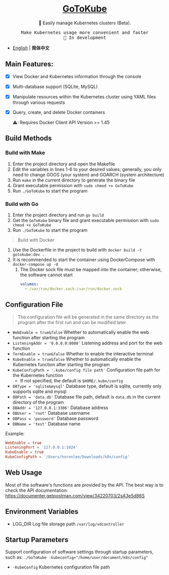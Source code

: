 <h1 align="center">
<a href="https://blog.horonlee.com">GoToKube</a>
</h1>

<p align="center">
🐳 Easily manage Kubernetes clusters (Beta).
</p>

<pre align="center">
Make Kubernetes usage more convenient and faster
🧪 In development
</pre>

- [English](./README.en-US.md) | **简体中文**

## Main Features:
- [x] View Docker and Kubernetes information through the console

- [x] Multi-database support (SQLite, MySQL)

- [x] Manipulate resources within the Kubernetes cluster using YAML files through various requests

- [x] Query, create, and delete Docker containers

  ⚠️: Requires Docker Client API Version >= 1.45

## Build Methods

### Build with Make

1. Enter the project directory and open the Makefile
2. Edit the variables in lines 1-6 to your desired values; generally, you only need to change GOOS (your system) and GOARCH (system architecture)
3. Run `make` in the current directory to generate the binary file
4. Grant executable permission with `sudo chmod +x GoToKube`
5. Run `./GoToKube` to start the program

### Build with Go

1. Enter the project directory and run `go build`
2. Get the `GoToKube` binary file and grant executable permission with `sudo chmod +x GoToKube`
3. Run `./GoToKube` to start the program

> Build with Docker

1. Use the Dockerfile in the project to build with `docker build -t gotokube:dev .`
2. It is recommended to start the container using DockerCompose with `docker-compose up -d`
   1. The Docker sock file must be mapped into the container; otherwise, the software cannot start
      ```yml
      volumes:
        - /var/run/docker.sock:/var/run/docker.sock
      ```

## Configuration File

> The configuration file will be generated in the same directory as the program after the first run and can be modified later

- `WebEnable = true&false` Whether to automatically enable the web function after starting the program
- `ListeningAddr = '0.0.0.0:8080'` Listening address and port for the web function
- `TermEnable = true&false` Whether to enable the interactive terminal
- `KubeEnable = true&false` Whether to automatically enable the Kubernetes function after starting the program
- `KubeConfigPath = '.kube/config file path'` Configuration file path for the Kubernetes function
  - If not specified, the default is `$HOME/.kube/config`
- `DBType = 'sqlite&mysql'` Database type, default is sqlite, currently only supports sqlite and mysql
- `DBPath = 'data.db'` Database file path, default is `data.db` in the current directory of the program
- `DBAddr = '127.0.0.1:3306'` Database address
- `DBUser = 'root'` Database username
- `DBPass = 'password'` Database password
- `DBName = 'test'` Database name

Example:

```toml
WebEnable = true
ListeningPort = '127.0.0.1:1024'
KubeEnable = true
KubeConfigPath = '/Users/horonlee/Downloads/k8s/config'
```

## Web Usage

Most of the software's functions are provided by the API. The best way is to check the API documentation: https://documenter.getpostman.com/view/34220703/2sA3e5d86S

## Environment Variables
- LOG_DIR Log file storage path `/var/log/vdcontroller`

## Startup Parameters

Support configuration of software settings through startup parameters, such as: `./GoToKube -kubeconfig="/home/user/document/k8s/config"`

- `-KubeConfig` Kubernetes configuration file path